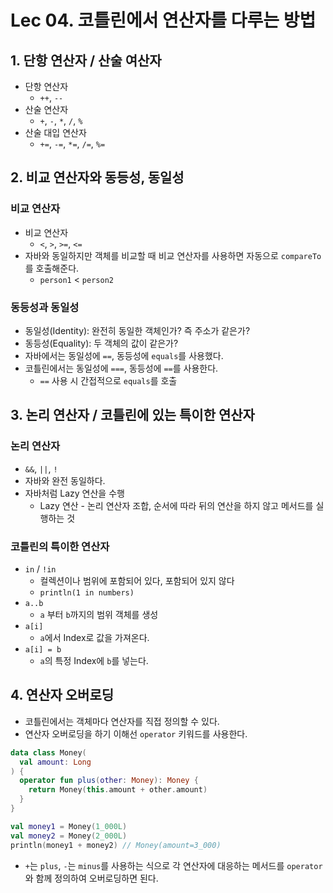 # Lec 04. 코틀린에서 연산자를 다루는 방법
## 1. 단항 연산자 / 산술 여산자

- 단항 연산자
    - `++`, `--`
- 산술 연산자
    - `+`, `-`, `*`, `/`, `%`
- 산술 대입 연산자
    - `+=`, `-=`, `*=`, `/=`, `%=`

## 2. 비교 연산자와 동등성, 동일성

### 비교 연산자

- 비교 연산자
    - `<`, `>`, `>=`, `<=`
- 자바와 동일하지만 객체를 비교할 때 비교 연산자를 사용하면 자동으로 `compareTo`를 호출해준다.
    - `person1` < `person2`

### 동등성과 동일성

- 동일성(Identity): 완전히 동일한 객체인가? 즉 주소가 같은가?
- 동등성(Equality): 두 객체의 값이 같은가?
- 자바에서는 동일성에 `==`, 동등성에 `equals`를 사용했다.
- 코틀린에서는 동일성에 `===`, 동등성에 `==`를 사용한다.
    - `==` 사용 시 간접적으로 `equals`를 호출

## 3. 논리 연산자 / 코틀린에 있는 특이한 연산자

### 논리 연산자

- `&&`, `||`, `!`
- 자바와 완전 동일하다.
- 자바처럼 Lazy 연산을 수행
    - Lazy 연산 - 논리 연산자 조합, 순서에 따라 뒤의 연산을 하지 않고 메서드를 실행하는 것

### 코틀린의 특이한 연산자

- `in` / `!in`
    - 컬렉션이나 범위에 포함되어 있다, 포함되어 있지 않다
    - `println(1 in numbers)`
- `a..b`
    - `a` 부터 `b`까지의 범위 객체를 생성
- `a[i]`
    - `a`에서 Index로 값을 가져온다.
- `a[i] = b`
    - `a`의 특정 Index에 `b`를 넣는다.

## 4. 연산자 오버로딩

- 코틀린에서는 객체마다 연산자를 직접 정의할 수 있다.
- 연산자 오버로딩을 하기 이해선 `operator` 키워드를 사용한다.

```kotlin
data class Money(
  val amount: Long
) {
  operator fun plus(other: Money): Money {
    return Money(this.amount + other.amount)
  }
}
```

```kotlin
val money1 = Money(1_000L)
val money2 = Money(2_000L)
println(money1 + money2) // Money(amount=3_000)
```

- `+`는 `plus`, `-`는 `minus`를 사용하는 식으로 각 연산자에 대응하는 메서드를 `operator`와 함께 정의하여 오버로딩하면 된다.
